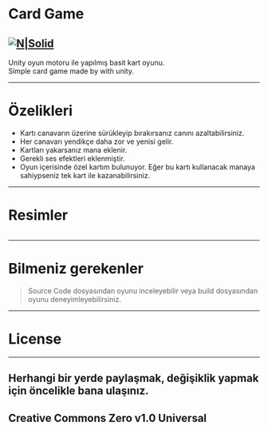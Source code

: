<h1 class="code-line" data-line-start=0 data-line-end=1 ><a id="Card_Game_0"></a>Card Game</h1>
<h2 class="code-line" data-line-start=2 data-line-end=4 ><a id="NSolidhttpsplaylhgoogleusercontentcom4ChxU_bzuJe8ix7IC7fYOq5xH3rtDjDMFogy4NsF6l8jNH9Q_G7zQUWoZtWvkliyww2247h1264rwhttpwwwartistscompanydigital_2"></a><a href="http://www.artistscompany.digital/"><img src="https://play-lh.googleusercontent.com/4ChxU_bzuJe8ix7IC7fYOq5xH3rtDjDMFogy4NsF6l8jNH9Q_G7z-QUWoZtWvkliyw=w2247-h1264-rw" alt="N|Solid"></a></h2>
<p class="has-line-data" data-line-start="4" data-line-end="6">Unity oyun motoru ile yapılmış basit kart oyunu.<br>
Simple card game made by with unity.</p>
<hr>
<h1 class="code-line" data-line-start=7 data-line-end=8 ><a id="zelikleri_7"></a>Özelikleri</h1>
<ul>
<li class="has-line-data" data-line-start="9" data-line-end="10">Kartı canavarın üzerine sürükleyip bırakırsanız canını azaltabilirsiniz.</li>
<li class="has-line-data" data-line-start="10" data-line-end="11">Her canavarı yendikçe daha zor ve yenisi gelir.</li>
<li class="has-line-data" data-line-start="11" data-line-end="12">Kartları yakarsanız mana eklenir.</li>
<li class="has-line-data" data-line-start="12" data-line-end="13">Gerekli ses efektleri eklenmiştir.</li>
<li class="has-line-data" data-line-start="13" data-line-end="14">Oyun içerisinde özel kartım bulunuyor. Eğer bu kartı kullanacak manaya sahiypseniz tek kart ile kazanabilirsiniz.</li>
</ul>
<hr>
<h1 class="code-line" data-line-start=15 data-line-end=16 ><a id="Resimler_15"></a>Resimler</h1>
<p class="has-line-data" data-line-start="16" data-line-end="18"><img src="https://raw.githubusercontent.com/creosB/card-game/main/resim1.png" alt=""><br>
<img src="https://raw.githubusercontent.com/creosB/card-game/main/resim2.png" alt=""></p>
<hr>
<h1 class="code-line" data-line-start=19 data-line-end=20 ><a id="Bilmeniz_gerekenler_19"></a>Bilmeniz gerekenler</h1>
<blockquote>
<p class="has-line-data" data-line-start="20" data-line-end="21">Source Code dosyasından oyunu inceleyebilir veya build dosyasından oyunu deneyimleyebilirsiniz.</p>
</blockquote>
<hr>
<h1 class="code-line" data-line-start=22 data-line-end=23 ><a id="License_22"></a>License</h1>
<hr>
<h2 class="code-line" data-line-start=24 data-line-end=26 ><a id="Herhangi_bir_yerde_paylamak_deiiklik_yapmak_iin_ncelikle_bana_ulanz_24"></a>Herhangi bir yerde paylaşmak, değişiklik yapmak için öncelikle bana ulaşınız.</h2>
<h2 class="code-line" data-line-start=26 data-line-end=28 ><a id="Creative_Commons_Zero_v10_Universal_26"></a>Creative Commons Zero v1.0 Universal</h2>
